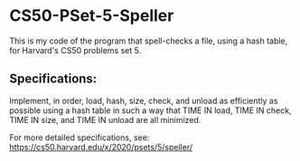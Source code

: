 # CS50-PSet-5-Speller

This is my code of the program that spell-checks a file, using a hash table, for Harvard's CS50 problems set 5.

## Specifications:

Implement, in order, load, hash, size, check, and unload as efficiently as possible using a hash table in such a way that TIME IN load, TIME IN check, TIME IN size, and TIME IN unload are all minimized.

For more detailed specifications, see: 
https://cs50.harvard.edu/x/2020/psets/5/speller/